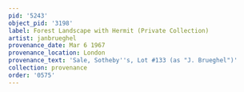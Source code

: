 ```yaml
---
pid: '5243'
object_pid: '3198'
label: Forest Landscape with Hermit (Private Collection)
artist: janbrueghel
provenance_date: Mar 6 1967
provenance_location: London
provenance_text: 'Sale, Sotheby''s, Lot #133 (as "J. Brueghel")'
collection: provenance
order: '0575'
---
```

